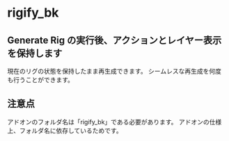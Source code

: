 # rigify_bk

## Generate Rig の実行後、アクションとレイヤー表示を保持します

現在のリグの状態を保持したまま再生成できます。
シームレスな再生成を何度も行うことができます。

## 注意点

アドオンのフォルダ名は「rigify_bk」である必要があります。
アドオンの仕様上、フォルダ名に依存しているためです。
